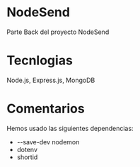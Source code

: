 # NodeSend
Parte Back del proyecto NodeSend

# Tecnlogias
Node.js, Express.js, MongoDB

# Comentarios
Hemos usado las siguientes dependencias: 
 * --save-dev nodemon
 * dotenv 
 * shortid 
